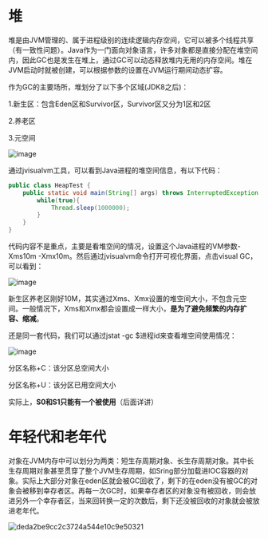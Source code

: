 # 堆

堆是由JVM管理的、属于进程级别的连续逻辑内存空间，它可以被多个线程共享（有一致性问题）。Java作为一门面向对象语言，许多对象都是直接分配在堆空间内，因此GC也是发生在堆上，通过GC可以动态释放堆内无用的内存空间。堆在JVM启动时就被创建，可以根据参数的设置在JVM运行期间动态扩容。

作为GC的主要场所，堆划分了以下多个区域(JDK8之后)：

1.新生区：包含Eden区和Survivor区，Survivor区又分为1区和2区

2.养老区

3.元空间

![image](https://user-images.githubusercontent.com/48977889/154623197-3184f4b2-371c-4b72-b7ef-5c4017d98f52.png)

通过jvisualvm工具，可以看到Java进程的堆空间信息，有以下代码：

```java
public class HeapTest {
    public static void main(String[] args) throws InterruptedException {
        while(true){
            Thread.sleep(1000000);
        }
    }
}
```

代码内容不是重点，主要是看堆空间的情况，设置这个Java进程的VM参数-Xms10m -Xmx10m。然后通过jvisualvm命令打开可视化界面，点击visual GC，可以看到：

![image](https://user-images.githubusercontent.com/48977889/154632153-4c4834cf-4a7e-4cb8-a3f9-627f827e734d.png)

新生区养老区刚好10M，其实通过Xms、Xmx设置的堆空间大小，不包含元空间。一般情况下，Xms和Xmx都会设置成一样大小，**是为了避免频繁的内存扩容、缩减**。

还是同一套代码，我们可以通过jstat -gc $进程id来查看堆空间使用情况：

![image](https://user-images.githubusercontent.com/48977889/154635416-ed5548a7-25c1-4151-aa04-b34d8e71218c.png)

分区名称+C：该分区总空间大小

分区名称+U：该分区已用空间大小

实际上，**S0和S1只能有一个被使用**（后面详讲）

# 年轻代和老年代

对象在JVM内存中可以划分为两类：短生存周期对象、长生存周期对象。其中长生存周期对象甚至贯穿了整个JVM生存周期，如Sring部分加载进IOC容器的对象。实际上大部分对象在eden区就会被GC回收了，剩下的在eden没有被GC的对象会被移到幸存者区。再每一次GC时，如果幸存者区的对象没有被回收，则会放进另外一个幸存者区，当来回转换一定的次数后，剩下还没被回收的对象就会被放进老年代。

![deda2be9cc2c3724a544e10c9e50321](https://user-images.githubusercontent.com/48977889/154916495-b221e9f7-1ef0-40bd-aa32-ef8c47d32547.jpg)



